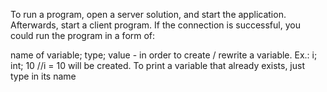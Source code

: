 To run a program, open a server solution, and start the application. Afterwards, start a client program. 
If the connection is successful, you could run the program in a form of:

name of variable; type; value - in order to create / rewrite a variable.
Ex.: i; int; 10
//i = 10 will be created.
To print a variable that already exists, just type in its name
